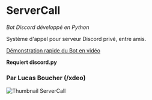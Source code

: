 # ServerCall

*Bot Discord développé en Python*

Système d'appel pour serveur Discord privé, entre amis.

[Démonstration rapide du Bot en vidéo](https://youtu.be/2tlzHpGcxsA)

**Requiert discord.py**

### Par Lucas Boucher (/xdeo)

![Thumbnail ServerCall](https://lucasboucher.fr/img/ServerCall-Thumbnail.png)
